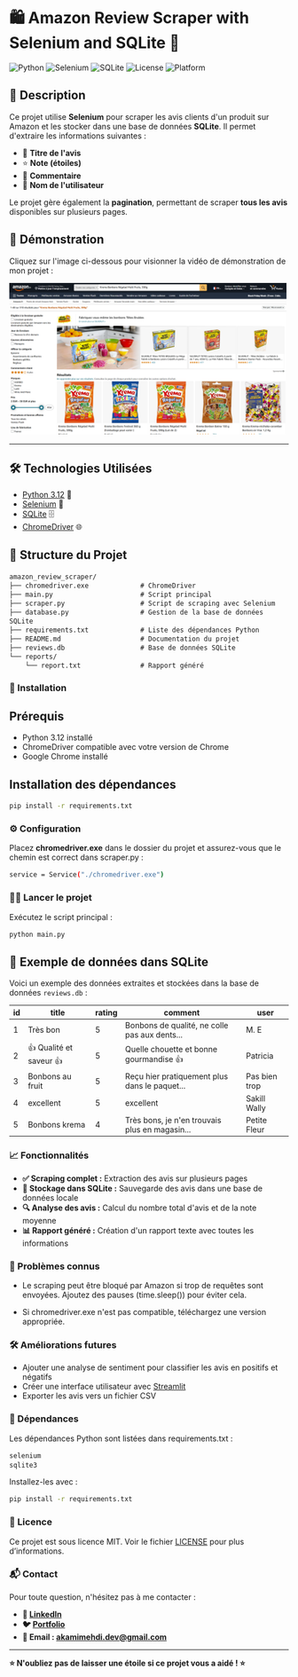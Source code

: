 # 🛍️ Amazon Review Scraper with Selenium and SQLite 🐍

![Python](https://img.shields.io/badge/Python-3.12-blue?logo=python&logoColor=white)
![Selenium](https://img.shields.io/badge/Selenium-Automation-green?logo=selenium&logoColor=white)
![SQLite](https://img.shields.io/badge/Database-SQLite-orange?logo=sqlite&logoColor=white)
![License](https://img.shields.io/badge/License-MIT-lightgrey)
![Platform](https://img.shields.io/badge/Platform-Windows-blue?logo=windows&logoColor=white)

## 📜 Description

Ce projet utilise **Selenium** pour scraper les avis clients d'un produit sur Amazon et les stocker dans une base de données **SQLite**. Il permet d'extraire les informations suivantes :

- 📝 **Titre de l'avis**
- ⭐ **Note (étoiles)**
- 💬 **Commentaire**
- 👤 **Nom de l'utilisateur**

Le projet gère également la **pagination**, permettant de scraper **tous les avis** disponibles sur plusieurs pages.

## 🎥 **Démonstration**

Cliquez sur l'image ci-dessous pour visionner la vidéo de démonstration de mon projet :

<a href="https://akamidev.github.io/amazon_review_scraper/">
    <img src="./Photo1.png" alt="Aperçu de la vidéo" width="500">
</a>

---


## 🛠️ Technologies Utilisées

- [Python 3.12](https://www.python.org/) 🐍
- [Selenium](https://www.selenium.dev/) 🤖
- [SQLite](https://www.sqlite.org/) 🗄️
- [ChromeDriver](https://sites.google.com/chromium.org/driver/) 🌐

## 📂 Structure du Projet

```plaintext
amazon_review_scraper/
├── chromedriver.exe             # ChromeDriver
├── main.py                      # Script principal
├── scraper.py                   # Script de scraping avec Selenium
├── database.py                  # Gestion de la base de données SQLite
├── requirements.txt             # Liste des dépendances Python
├── README.md                    # Documentation du projet
├── reviews.db                   # Base de données SQLite
└── reports/
    └── report.txt               # Rapport généré
```

### 🚀 Installation

## Prérequis

- Python 3.12 installé
- ChromeDriver compatible avec votre version de Chrome
- Google Chrome installé
  
## Installation des dépendances

```bash
pip install -r requirements.txt
```

### ⚙️ Configuration

Placez **chromedriver.exe** dans le dossier du projet et assurez-vous que le chemin est correct dans scraper.py :

```bash
service = Service("./chromedriver.exe")
```

### 🏃‍♂️ Lancer le projet

Exécutez le script principal :

```bash
python main.py
```

## 💾 Exemple de données dans SQLite

Voici un exemple des données extraites et stockées dans la base de données `reviews.db` :

| id | title                  | rating | comment                                       | user             |
|----|------------------------|--------|-----------------------------------------------|------------------|
| 1  | Très bon               | 5      | Bonbons de qualité, ne colle pas aux dents... | M. E             |
| 2  | 👍 Qualité et saveur 👍 | 5      | Quelle chouette et bonne gourmandise 👍        | Patricia         |
| 3  | Bonbons au fruit       | 5      | Reçu hier pratiquement plus dans le paquet... | Pas bien trop    |
| 4  | excellent              | 5      | excellent                                     | Sakill Wally     |
| 5  | Bonbons krema          | 4      | Très bons, je n'en trouvais plus en magasin...| Petite Fleur     |


### 📈 Fonctionnalités

- **✅ Scraping complet :** Extraction des avis sur plusieurs pages
- **📝 Stockage dans SQLite :** Sauvegarde des avis dans une base de données locale
- **🔍 Analyse des avis :** Calcul du nombre total d'avis et de la note moyenne
- **📊 Rapport généré :** Création d'un rapport texte avec toutes les informations

### 🐛 Problèmes connus

- Le scraping peut être bloqué par Amazon si trop de requêtes sont envoyées. Ajoutez des pauses (time.sleep()) pour éviter cela.
  
- Si chromedriver.exe n'est pas compatible, téléchargez une version appropriée.
  
### 🛠️ Améliorations futures

- Ajouter une analyse de sentiment pour classifier les avis en positifs et négatifs
- Créer une interface utilisateur avec [Streamlit](https://streamlit.io/)
- Exporter les avis vers un fichier CSV
 
### 🔧 Dépendances

Les dépendances Python sont listées dans requirements.txt :

```bash
selenium
sqlite3
```

Installez-les avec :

```bash
pip install -r requirements.txt
```

### 📜 Licence
Ce projet est sous licence MIT. Voir le fichier [LICENSE]() pour plus d’informations.

### 📬 Contact

Pour toute question, n'hésitez pas à me contacter :

- **💼 [LinkedIn](https://www.linkedin.com/in/akami-mehdi/)**
- **🐦 [Portfolio](https://akamimehdi.netlify.app/)**
- **📧 Email : akamimehdi.dev@gmail.com**

---

 **⭐ N'oubliez pas de laisser une étoile si ce projet vous a aidé ! ⭐**
